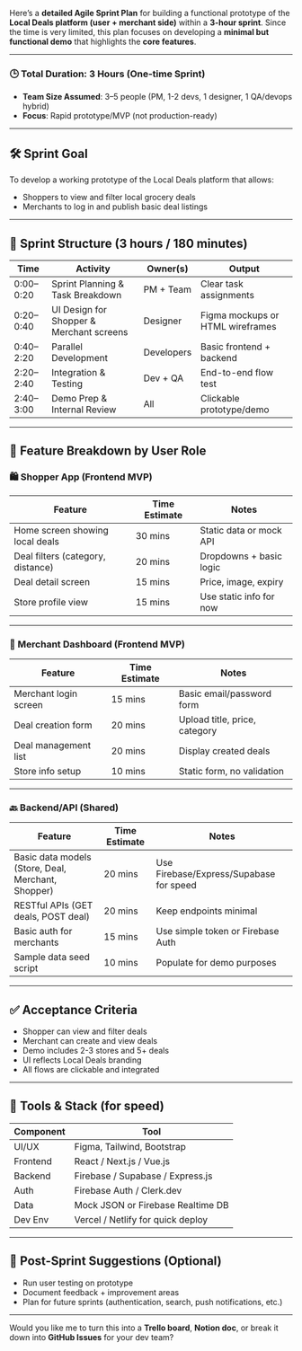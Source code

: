 Here’s a **detailed Agile Sprint Plan** for building a functional prototype of the **Local Deals platform (user + merchant side)** within a **3-hour sprint**. Since the time is very limited, this plan focuses on developing a **minimal but functional demo** that highlights the **core features**.

---

### 🕒 **Total Duration: 3 Hours (One-time Sprint)**

- **Team Size Assumed**: 3–5 people (PM, 1-2 devs, 1 designer, 1 QA/devops hybrid)
- **Focus**: Rapid prototype/MVP (not production-ready)

---

## 🛠️ Sprint Goal
To develop a working prototype of the Local Deals platform that allows:

- Shoppers to view and filter local grocery deals
- Merchants to log in and publish basic deal listings

---

## 📌 Sprint Structure (3 hours / 180 minutes)

| Time | Activity | Owner(s) | Output |
|------|----------|----------|--------|
| 0:00–0:20 | Sprint Planning & Task Breakdown | PM + Team | Clear task assignments |
| 0:20–0:40 | UI Design for Shopper & Merchant screens | Designer | Figma mockups or HTML wireframes |
| 0:40–2:20 | Parallel Development | Developers | Basic frontend + backend |
| 2:20–2:40 | Integration & Testing | Dev + QA | End-to-end flow test |
| 2:40–3:00 | Demo Prep & Internal Review | All | Clickable prototype/demo |

---

## 🔧 Feature Breakdown by User Role

### 🛍️ Shopper App (Frontend MVP)

| Feature | Time Estimate | Notes |
|--------|----------------|-------|
| Home screen showing local deals | 30 mins | Static data or mock API |
| Deal filters (category, distance) | 20 mins | Dropdowns + basic logic |
| Deal detail screen | 15 mins | Price, image, expiry |
| Store profile view | 15 mins | Use static info for now |

---

### 🛒 Merchant Dashboard (Frontend MVP)

| Feature | Time Estimate | Notes |
|--------|----------------|-------|
| Merchant login screen | 15 mins | Basic email/password form |
| Deal creation form | 20 mins | Upload title, price, category |
| Deal management list | 20 mins | Display created deals |
| Store info setup | 10 mins | Static form, no validation |

---

### 🔙 Backend/API (Shared)

| Feature | Time Estimate | Notes |
|--------|----------------|-------|
| Basic data models (Store, Deal, Merchant, Shopper) | 20 mins | Use Firebase/Express/Supabase for speed |
| RESTful APIs (GET deals, POST deal) | 20 mins | Keep endpoints minimal |
| Basic auth for merchants | 15 mins | Use simple token or Firebase Auth |
| Sample data seed script | 10 mins | Populate for demo purposes |

---

## ✅ Acceptance Criteria

- Shopper can view and filter deals
- Merchant can create and view deals
- Demo includes 2-3 stores and 5+ deals
- UI reflects Local Deals branding
- All flows are clickable and integrated

---

## 🔄 Tools & Stack (for speed)

| Component | Tool |
|----------|------|
| UI/UX | Figma, Tailwind, Bootstrap |
| Frontend | React / Next.js / Vue.js |
| Backend | Firebase / Supabase / Express.js |
| Auth | Firebase Auth / Clerk.dev |
| Data | Mock JSON or Firebase Realtime DB |
| Dev Env | Vercel / Netlify for quick deploy |

---

## 📌 Post-Sprint Suggestions (Optional)

- Run user testing on prototype
- Document feedback + improvement areas
- Plan for future sprints (authentication, search, push notifications, etc.)

---

Would you like me to turn this into a **Trello board**, **Notion doc**, or break it down into **GitHub Issues** for your dev team?
